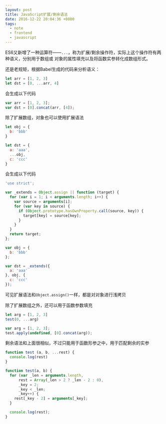 ```yaml
---
layout: post
title: JavaScript扩展/剩余语法
date: 2016-12-22 20:04:36 +0800
tags:
  - note
  - frontend
  - javascript
---
```


ES6又新增了一种运算符——`...`，称为扩展/剩余操作符，实际上这个操作符有两种语义，分别用于数组或
对象的属性填充以及将函数实参转化成数组形式。

还是老规矩，根据Babel生成的代码来分析语义：

```js
let arr = [1, 2, 3]
let dst = [0, ...arr, 4]
```

会生成以下代码

```js
var arr = [1, 2, 3];
var dst = [0].concat(arr, [4]);
```

除了扩展数组，对象也可以使用扩展语法

```js
let obj = {
  b: 'bbb'
}

let dst = {
  a: 'aaa',
  ...obj,
  c: 'ccc'
}
```

会生成以下代码

```js
'use strict';

var _extends = Object.assign || function (target) {
  for (var i = 1; i < arguments.length; i++) {
    var source = arguments[i];
    for (var key in source) {
      if (Object.prototype.hasOwnProperty.call(source, key)) {
        target[key] = source[key];
      }
    }
  }
  return target;
};

var obj = {
  b: 'bbb'
};

var dst = _extends({
  a: 'aaa'
}, obj, {
  c: 'ccc'
});
```

可见扩展语法和`Object.assign()`一样，都是对对象进行浅拷贝

除了扩展数组之外，还可以用于函数参数填充

```js
let arg = [1, 2, 3]
test(0, ...arg)
```

```js
var arg = [1, 2, 3];
test.apply(undefined, [0].concat(arg));
```

剩余语法和上面很相似，不过只能用于函数形参之中，用于匹配剩余的实参

```js
function test (a, b, ...rest) {
  console.log(rest)
}
```

```js
function test(a, b) {
  for (var _len = arguments.length,
      rest = Array(_len > 2 ? _len - 2 : 0),
      _key = 2;
      _key < _len;
      _key++) {
    rest[_key - 2] = arguments[_key];
  }

  console.log(rest);
}
```
